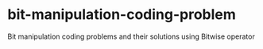 # bit-manipulation-coding-problem
Bit manipulation coding problems and their solutions using Bitwise operator
